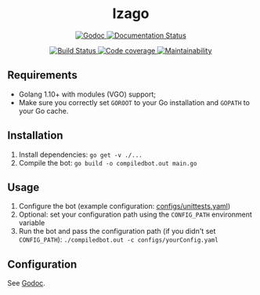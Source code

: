<div align='center'>
  <h1>Izago</h1>

  <p>
    <a href='https://godoc.org/github.com/NyanKiyoshi/izago'>
      <img src='https://godoc.org/github.com/NyanKiyoshi/izago?status.svg'
           alt='Godoc'/>
    </a>
    <a href='http://izago.rtfd.io/'>
      <img src='https://readthedocs.org/projects/izago/badge/?version=latest' alt='Documentation Status' />
    </a>
  </p>
  <p>
    <a href='https://travis-ci.org/NyanKiyoshi/izago'>
      <img src='https://travis-ci.org/NyanKiyoshi/izago.svg?branch=master'
           alt='Build Status'/>
    </a>
    <a href='https://codecov.io/gh/NyanKiyoshi/izago'>
      <img src='https://codecov.io/gh/NyanKiyoshi/izago/branch/master/graph/badge.svg'
           alt='Code coverage' />
    </a>
    <a href='https://codeclimate.com/github/NyanKiyoshi/izago/maintainability'>
      <img src='https://api.codeclimate.com/v1/badges/cbb26d85cdfd9c19d962/maintainability'
           alt='Maintainability' />
    </a>
  </p>
</div>

## Requirements
- Golang 1.10+ with modules (VGO) support;
- Make sure you correctly set `GOROOT` to your Go installation 
  and `GOPATH` to your Go cache.

## Installation
1. Install dependencies: `go get -v ./...`
1. Compile the bot: `go build -o compiledbot.out main.go`

## Usage
1. Configure the bot (example configuration: [configs/unittests.yaml](configs/unittests.yaml))
1. Optional: set your configuration path using the `CONFIG_PATH` environment variable
1. Run the bot and pass the configuration path 
   (if you didn't set `CONFIG_PATH`): `./compiledbot.out -c configs/yourConfig.yaml`

## Configuration
<!-- TODO: put the hyperlink to the globals.Config anchor -->
See [Godoc](https://godoc.org/github.com/NyanKiyoshi/izago).
